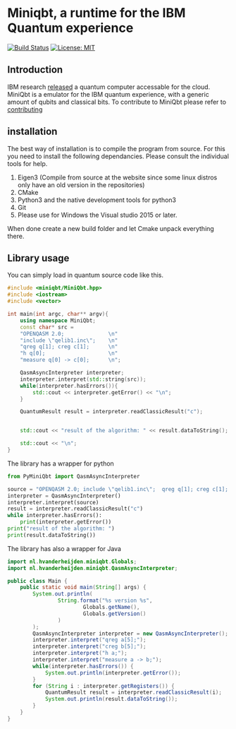 # Miniqbt, a runtime for the IBM Quantum experience
[![Build Status](https://travis-ci.org/valvy/miniqubit.svg?branch=master)](https://travis-ci.org/valvy/miniqubit) [![License: MIT](https://img.shields.io/badge/License-MIT-yellow.svg)](https://opensource.org/licenses/MIT)

## Introduction
IBM research  [released](https://www.research.ibm.com/ibm-q/) a quantum computer accessable for the cloud.
MiniQbt is a emulator for the IBM quantum experience, with a generic amount of qubits and classical bits.
To contribute to MiniQbt please refer to [contributing](https://github.com/valvy/miniqubit/blob/master/CONTRIBUTING.md)

## installation
The best way of installation is to compile the program from source. For this you need to install the following dependancies. Please consult the individual tools for help.
1. Eigen3 (Compile from source at the website since some linux distros only have an old version in the repositories)
2. CMake
3. Python3 and the native development tools for python3
4. Git
5. Please use for Windows the Visual studio 2015 or later.

When done create a new build folder and let Cmake unpack everything there.


## Library usage
You can simply load in quantum source code like this.

```c++
#include <miniqbt/MiniQbt.hpp>
#include <iostream>
#include <vector>

int main(int argc, char** argv){
    using namespace MiniQbt;
    const char* src = 
    "OPENQASM 2.0;              \n"
    "include \"qelib1.inc\";    \n"
    "qreg q[1]; creg c[1];      \n"
    "h q[0];                    \n"
    "measure q[0] -> c[0];      \n";

    QasmAsyncInterpreter interpreter;
    interpreter.interpret(std::string(src));
    while(interpreter.hasErrors()){
        std::cout << interpreter.getError() << "\n";
    }

    QuantumResult result = interpreter.readClassicResult("c");


    std::cout << "result of the algorithm: " << result.dataToString();

    std::cout << "\n";
}
```
The library has a wrapper for python
```python
from PyMiniQbt import QasmAsyncInterpreter

source = "OPENQASM 2.0; include \"qelib1.inc\";  qreg q[1]; creg c[1]; h q[0]; measure q[0] -> c[0];"
interpreter = QasmAsyncInterpreter()
interpreter.interpret(source)
result = interpreter.readClassicResult("c")
while interpreter.hasErrors():
    print(interpreter.getError())
print("result of the algorithm: ")
print(result.dataToString())

```

The library has also a wrapper for Java
```java
import nl.hvanderheijden.miniqbt.Globals;
import nl.hvanderheijden.miniqbt.QasmAsyncInterpreter;

public class Main {
    public static void main(String[] args) {
        System.out.println(
                String.format("%s version %s",
                        Globals.getName(),
                        Globals.getVersion()
                )
        );
        QasmAsyncInterpreter interpreter = new QasmAsyncInterpreter();
        interpreter.interpret("qreg a[5];");
        interpreter.interpret("creg b[5];");
        interpreter.interpret("h a;");
        interpreter.interpret("measure a -> b;");
        while(interpreter.hasErrors()) {
            System.out.println(interpreter.getError());
        }
        for (String i : interpreter.getRegisters()) {
            QuantumResult result = interpreter.readClassicResult(i);
            System.out.println(result.dataToString());
        }
    }
}

```